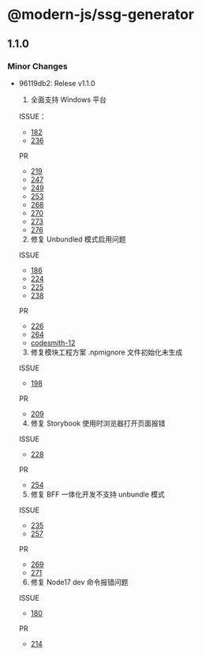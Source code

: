# @modern-js/ssg-generator

## 1.1.0
### Minor Changes

- 96119db2: Relese v1.1.0
  
  1. 全面支持 Windows 平台
  
  ISSUE：
  
  - [182](https://github.com/modern-js-dev/modern.js/issues/182)
  - [236](https://github.com/modern-js-dev/modern.js/issues/236)
  
  PR
  
  - [219](https://github.com/modern-js-dev/modern.js/pull/219)
  - [247](https://github.com/modern-js-dev/modern.js/pull/247)
  - [249](https://github.com/modern-js-dev/modern.js/pull/249)
  - [253](https://github.com/modern-js-dev/modern.js/pull/253)
  - [268](https://github.com/modern-js-dev/modern.js/pull/268)
  - [270](https://github.com/modern-js-dev/modern.js/pull/270)
  - [273](https://github.com/modern-js-dev/modern.js/pull/273)
  - [276](https://github.com/modern-js-dev/modern.js/pull/276)
  
  2. 修复 Unbundled 模式启用问题
  
  ISSUE
  
  - [186](https://github.com/modern-js-dev/modern.js/issues/186)
  - [224](https://github.com/modern-js-dev/modern.js/issues/224)
  - [225](https://github.com/modern-js-dev/modern.js/issues/225)
  - [238](https://github.com/modern-js-dev/modern.js/issues/238)
  
  PR
  
  - [226](https://github.com/modern-js-dev/modern.js/pull/226)
  - [264](https://github.com/modern-js-dev/modern.js/pull/264)
  - [codesmith-12](https://github.com/modern-js-dev/codesmith/pull/12)
  
  3. 修复模块工程方案 .npmignore 文件初始化未生成
  
  ISSUE
  
  - [198](https://github.com/modern-js-dev/modern.js/issues/198)
  
  PR
  
  - [209](https://github.com/modern-js-dev/modern.js/pull/209)
  
  4. 修复 Storybook 使用时浏览器打开页面报错
  
  ISSUE
  
  - [228](https://github.com/modern-js-dev/modern.js/issues/228)
  
  PR
  
  - [254](https://github.com/modern-js-dev/modern.js/pull/254)
  
  5. 修复 BFF 一体化开发不支持 unbundle 模式
  
  ISSUE
  
  - [235](https://github.com/modern-js-dev/modern.js/issues/235)
  - [257](https://github.com/modern-js-dev/modern.js/issues/257)
  
  PR
  
  - [269](https://github.com/modern-js-dev/modern.js/pull/269)
  - [271](https://github.com/modern-js-dev/modern.js/pull/271)
  
  6. 修复 Node17 dev 命令报错问题
  
  ISSUE
  
  - [180](https://github.com/modern-js-dev/modern.js/issues/180)
  
  PR
  
  - [214](https://github.com/modern-js-dev/modern.js/pull/214)
